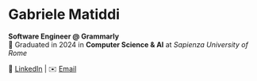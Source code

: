 # Gabriele Matiddi  

**Software Engineer @ Grammarly**  
📅 Graduated in 2024 in **Computer Science & AI** at *Sapienza University of Rome*  

🔗 [LinkedIn](https://www.linkedin.com/in/gabriele-matiddi/) | ✉️ [Email](mailto:gabrimat1@protonmail.ch) 
